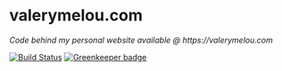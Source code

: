 valerymelou.com
===============

_Code behind my personal website available @ https://valerymelou.com_

[![Build Status](https://travis-ci.org/valerymelou/valerymelou.svg?branch=develop)](https://travis-ci.org/valerymelou/valerymelou) [![Greenkeeper badge](https://badges.greenkeeper.io/valerymelou/valerymelou.svg)](https://greenkeeper.io/)
